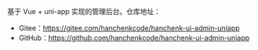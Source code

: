 基于 Vue + uni-app 实现的管理后台。仓库地址：

* Gitee：<https://gitee.com/hanchenkcode/hanchenk-ui-admin-uniapp>
* GitHub：<https://github.com/hanchenkcode/hanchenk-ui-admin-uniapp>
